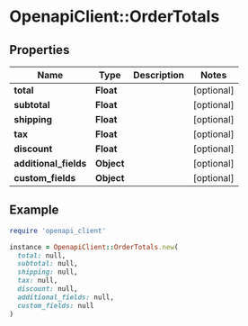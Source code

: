 # OpenapiClient::OrderTotals

## Properties

| Name | Type | Description | Notes |
| ---- | ---- | ----------- | ----- |
| **total** | **Float** |  | [optional] |
| **subtotal** | **Float** |  | [optional] |
| **shipping** | **Float** |  | [optional] |
| **tax** | **Float** |  | [optional] |
| **discount** | **Float** |  | [optional] |
| **additional_fields** | **Object** |  | [optional] |
| **custom_fields** | **Object** |  | [optional] |

## Example

```ruby
require 'openapi_client'

instance = OpenapiClient::OrderTotals.new(
  total: null,
  subtotal: null,
  shipping: null,
  tax: null,
  discount: null,
  additional_fields: null,
  custom_fields: null
)
```

